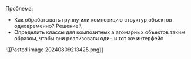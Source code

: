Проблема:
- Как обрабатывать группу или композицию структур объектов одновременно?
Решение:\
- Определить классы для композитных а атомарных объектов таким образом, чтобы они реализовали один и тот же интерфейс

![[Pasted image 20240809213425.png]]